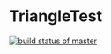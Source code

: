 # TriangleTest
[![build status of master](https://travis-ci.com/Mandalorean/TriangleTest.svg?branch=master)](https://travis-ci.org/Mandalorean/TriangleTest)
